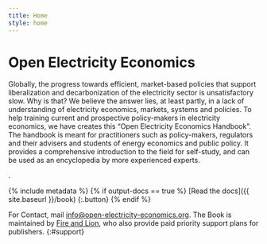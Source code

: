 ```yaml
---
title: Home
style: home
---
```


# Open Electricity Economics

Globally, the progress towards efficient, market-based policies that support liberalization and decarbonization of the electricity sector is unsatisfactory slow. Why is that? We believe the answer lies, at least partly, in a lack of understanding of electricity economics, markets, systems and policies. To help training current and prospective policy-makers in electricity economics, we have creates this “Open Electricity Economics Handbook”. The handbook is meant for practitioners such as policy-makers, regulators and their advisers and students of energy economics and public policy. It provides a comprehensive introduction to the field for self-study, and can be used as an encyclopedia by more experienced experts.


.

{% include metadata %}
{% if output-docs == true %}
[Read the docs]({{ site.baseurl }}/book)
{:.button}
{% endif %}

For Contact, mail [info@open-electricity-economics.org](mailto:khanna@hertie-school.org). The Book is maintained by [Fire and Lion](http://fireandlion.com), who also provide paid priority support plans for publishers.
{:#support}

<!-- Remove these comment tags to activate a project home page for your book project

{% include metadata %}

# {{ project-name }}

{{ project-description }}

{% for book in site.data.meta.works %}
*[{{ book.title }}]({{ book.directory }}/text/{{ book.products.web.start-page }}.html)*
{% endfor %}

-->
